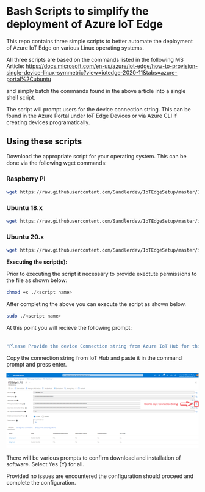 # Bash Scripts to simplify the deployment of Azure IoT Edge

This repo contains three simple scripts to better automate the deployment of Azure IoT Edge on various Linux operating systems.

All three scripts are based on the commands listed in the following MS Article: 
https://docs.microsoft.com/en-us/azure/iot-edge/how-to-provision-single-device-linux-symmetric?view=iotedge-2020-11&tabs=azure-portal%2Cubuntu

and simply batch the commands found in the above article into a single shell script.  

The script will prompt users for the device connection string. This can be found in the Azure Portal under IoT Edge Devices or via Azure CLI if creating devices programatically. 

## Using these scripts

Download the appropriate script for your operating system. This can be done via the following wget commands:

### Raspberry PI

```bash
wget https://raw.githubusercontent.com/Sandlerdev/IoTEdgeSetup/master/IoTEdgeSetup_PI.sh
```

### Ubuntu 18.x

```bash
wget https://raw.githubusercontent.com/Sandlerdev/IoTEdgeSetup/master/ioTEdgeSetup_ubuntu18.sh
```

### Ubuntu 20.x

```bash
wget https://raw.githubusercontent.com/Sandlerdev/IoTEdgeSetup/master/ioTEdgeSetup_ubuntu20.sh
```

**Executing the script(s):**

Prior to executing the script it necessary to provide exectute permissions to the file as shown below:



```bash
chmod +x ./<script name>
```
After completing the above you can execute the script as shown below.

```bash
sudo ./<script name>
```

At this point you will recieve the following prompt:

```bash

"Please Provide the device Connection string from Azure IoT Hub for this device."

```

Copy the connection string from IoT Hub and paste it in the command prompt and press enter. 

![constring](./images/connectionString.png)

There will be various prompts to confirm download and installation of software.  Select Yes (Y) for all.

Provided no issues are encountered the configuration should proceed and complete the configuration.